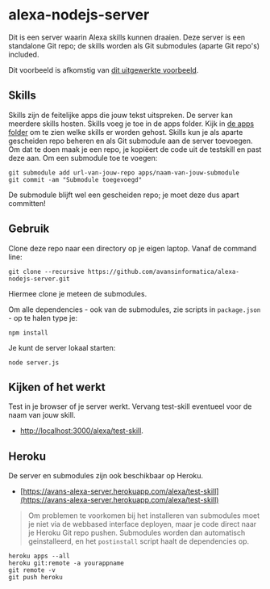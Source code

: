 # alexa-nodejs-server
Dit is een server waarin Alexa skills kunnen draaien. Deze server is een standalone Git repo; de skills worden als Git submodules (aparte Git repo's) included.

Dit voorbeeld is afkomstig van [dit uitgewerkte voorbeeld](https://iwritecrappycode.wordpress.com/2016/04/01/create-an-alexa-skill-in-node-js-and-hosting-it-on-heroku/).

## Skills
Skills zijn de feitelijke apps die jouw tekst uitspreken. De server kan meerdere skills hosten.
Skills voeg je toe in de apps folder. Kijk in [de apps folder](https://github.com/avansinformatica/alexa-nodejs-server/tree/master/apps) om te zien welke skills er worden gehost. Skills kun je als aparte gescheiden repo beheren en als Git submodule aan de server toevoegen. Om dat te doen maak je een repo, je kopiëert de code uit de testskill en past deze aan. Om een submodule toe te voegen:
```
git submodule add url-van-jouw-repo apps/naam-van-jouw-submodule
git commit -am "Submodule toegevoegd"
```
De submodule blijft wel een gescheiden repo; je moet deze dus apart committen!

## Gebruik
Clone deze repo naar een directory op je eigen laptop. Vanaf de command line:
```
git clone --recursive https://github.com/avansinformatica/alexa-nodejs-server.git
```
Hiermee clone je meteen de submodules.

Om alle dependencies - ook van de submodules, zie scripts in `package.json` - op te halen type je:
```
npm install
```
Je kunt de server lokaal starten:
```
node server.js
```

## Kijken of het werkt
Test in je browser of je server werkt. Vervang test-skill eventueel voor de naam van jouw skill.
- [http://localhost:3000/alexa/test-skill](http://localhost:3000/alexa/test-skill).

## Heroku
De server en submodules zijn ook beschikbaar op Heroku. 
- [https://avans-alexa-server.herokuapp.com/alexa/test-skill](https://avans-alexa-server.herokuapp.com/alexa/test-skill)

> Om problemen te voorkomen bij het installeren van submodules moet je niet via de webbased interface deployen, maar je code direct naar je Heroku Git repo pushen. Submodules worden dan automatisch geinstalleerd, en het `postinstall` script haalt de dependencies op.
```
heroku apps --all
heroku git:remote -a yourappname
git remote -v
git push heroku
```


  
